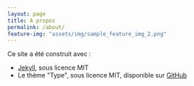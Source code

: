 ```yaml
---
layout: page
title: A propos
permalink: /about/
feature-img: "assets/img/sample_feature_img_2.png"
---
```


Ce site a été construit avec :

- [Jekyll](http://jekyllrb.com/), sous licence MIT
- Le thème "Type", sous licence MIT,  disponible sur [GitHub](https://rohanchandra.github.io/type-theme/)

